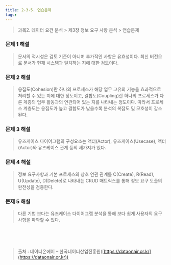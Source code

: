 ```yaml
---
title: 2-3-5. 연습문제
tags: 
---
```


> 과목2. 데이터 요건 분석 > 제3장 정보 요구 사항 분석 > 연습문제

### 문제 1 해설
> 문서의 적시성은 검토 기준이 아니며 추가적인 사항은 유효성이다. 최신 버전으로 문서가 현재 시스템과 일치하는 지에 대한 검토이다.
 
### 문제 2 해설
> 응집도(Cohesion)란 하나의 프로세스가 해당 업무 고유의 기능을 효과적으로 처리할 수 있는 지에 대한 정도이고, 결합도(Coupling)란 하나의 프로세스가 다른 계층의 업무 활동과의 연관되어 있는 지를 나타내는 정도이다. 따라서 프로세스 계층도는 응집도가 높고 결합도가 낮을수록 분석의 복잡도 및 모호성이 감소된다.
 
### 문제 3 해설
> 유즈케이스 다이어그램의 구성요소는 액터(Actor), 유즈케이스(Usecase), 액터(Actor)와 유즈케이스 관계 등의 세가지가 있다.
 
### 문제 4 해설
> 정보 요구사항과 기본 프로세스의 상호 연관 관계를 C(Create), R(Read), U(Update), D(Delete)로 나타내는 CRUD 매트릭스를 통해 정보 요구 도출의 완전성을 검증한다.
 
### 문제 5 해설
> 다른 기법 보다는 유즈케이스 다이어그램 분석을 통해 보다 쉽게 사용자의 요구 사항을 파악할 수 있다.

<br><br><br>
> 출처 : 데이터온에어 – 한국데이터산업진흥원([https://dataonair.or.kr](https://dataonair.or.kr))